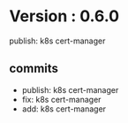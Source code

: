 # Version : 0.6.0

publish: k8s cert-manager

## commits

* publish: k8s cert-manager
* fix: k8s cert-manager
* add: k8s cert-manager
